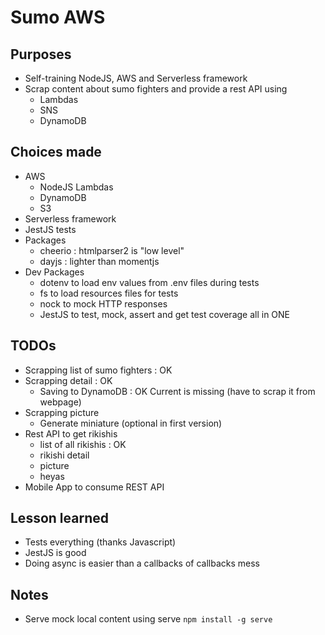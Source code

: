 # Sumo AWS

## Purposes

- Self-training NodeJS, AWS and Serverless framework
- Scrap content about sumo fighters and provide a rest API using
  - Lambdas
  - SNS
  - DynamoDB
  
## Choices made

- AWS
  - NodeJS Lambdas
  - DynamoDB
  - S3
- Serverless framework
- JestJS tests
- Packages
  - cheerio : htmlparser2 is "low level" 
  - dayjs : lighter than momentjs
- Dev Packages
  - dotenv  to load env values from .env files during tests
  - fs to load resources files for tests
  - nock to mock HTTP responses
  - JestJS to test, mock, assert and get test coverage all in ONE   
  
## TODOs

- Scrapping list of sumo fighters : OK
- Scrapping detail : OK
  - Saving to DynamoDB : OK
  Current is missing (have to scrap it from webpage)
- Scrapping picture
  - Generate miniature (optional in first version)
- Rest API to get rikishis 
  - list of all rikishis : OK
  - rikishi detail
  - picture
  - heyas 
- Mobile App to consume REST API

## Lesson learned 

- Tests everything (thanks Javascript)
- JestJS is good
- Doing async is easier than a callbacks of callbacks mess

## Notes

- Serve mock local content using serve
`npm install -g serve`
